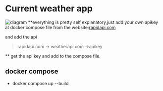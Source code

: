 
# Current weather app

![diagram](https://github.com/aakkiiff/CurrentWeatherApp/blob/master/Diagram.jpg?raw=true)
**everything is pretty self explanatory,just add your own apikey at docker compose file from the website:[rapidapi.com](https://rapidapi.com/)

and add the api 

> rapidapi.com -> weatherapi.com ->apikey

 **
 get the api key and add to the compose file.

## docker compose

 - docker compose up --build
